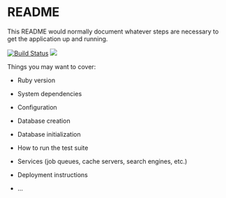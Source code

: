 # README

This README would normally document whatever steps are necessary to get the
application up and running.

[![Build Status](https://travis-ci.com/abishekc/birds.svg?branch=main)](https://travis-ci.com/abishekc/birds)
<a href="https://codeclimate.com/github/abishekc/birds/maintainability"><img src="https://api.codeclimate.com/v1/badges/b08d97feed95c3de3da5/maintainability" /></a>

Things you may want to cover:

* Ruby version

* System dependencies

* Configuration

* Database creation

* Database initialization

* How to run the test suite

* Services (job queues, cache servers, search engines, etc.)

* Deployment instructions

* ...
